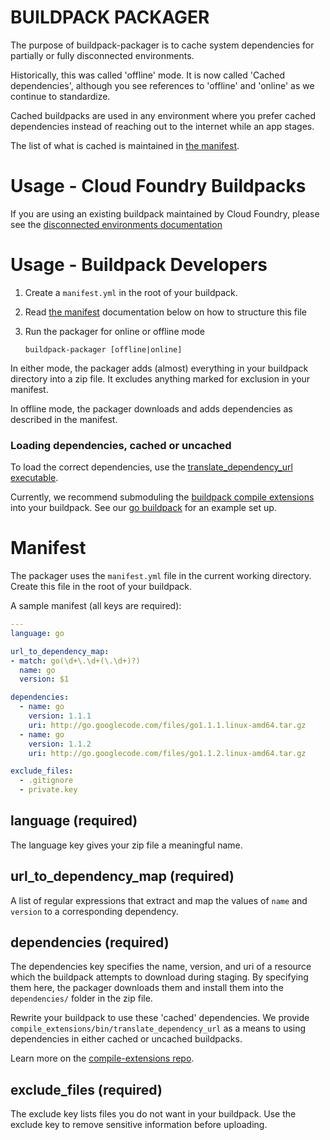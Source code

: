 # BUILDPACK PACKAGER

The purpose of buildpack-packager is to cache system dependencies for partially or fully
disconnected environments.

Historically, this was called 'offline' mode.
It is now called 'Cached dependencies', although you see references to 'offline' and 'online'
as we continue to standardize.

Cached buildpacks are used in any environment where you prefer cached dependencies 
instead of reaching out to the internet while an app stages.

The list of what is cached is maintained in [the manifest](https://github.com/cloudfoundry-incubator/buildpack-packager#manifest).

Usage - Cloud Foundry Buildpacks
================================
If you are using an existing buildpack maintained by Cloud Foundry, 
please see the [disconnected environments documentation](doc/disconnected_environments.md)

Usage - Buildpack Developers
============================

1. Create a ```manifest.yml``` in the root of your buildpack.
  1. Read [the manifest](#manifest) documentation below on how to structure this file
1. Run the packager for online or offline mode

   ```buildpack-packager [offline|online]```

In either mode, the packager adds (almost) everything in your buildpack directory into a zip file.
It excludes anything marked for exclusion in your manifest.

In offline mode, the packager downloads and adds dependencies as described in the manifest.

### Loading dependencies, cached or uncached
To load the correct dependencies, use the 
[translate_dependency_url executable](https://github.com/cf-buildpacks/compile-extensions/blob/master/bin/translate_dependency_url).

Currently, we recommend submoduling the 
[buildpack compile extensions](https://github.com/cf-buildpacks/compile-extensions) into
your buildpack. See our [go buildpack](https://github.com/cloudfoundry/go-buildpack) for 
an example set up.

Manifest
========
The packager uses the ```manifest.yml``` file in the current working directory.  
Create this file in the root of your buildpack.

A sample manifest (all keys are required):

```yaml
---
language: go

url_to_dependency_map:
- match: go(\d+\.\d+(\.\d+)?)
  name: go
  version: $1

dependencies:
  - name: go
    version: 1.1.1
    uri: http://go.googlecode.com/files/go1.1.1.linux-amd64.tar.gz
  - name: go
    version: 1.1.2
    uri: http://go.googlecode.com/files/go1.1.2.linux-amd64.tar.gz

exclude_files:
  - .gitignore
  - private.key
```

language (required)
--------
The language key gives your zip file a meaningful name.

url_to_dependency_map (required)
---------
A list of regular expressions that extract and map the values of `name` and `version` to a corresponding dependency. 

dependencies (required)
------------
The dependencies key specifies the name, version, and uri of a resource which the buildpack attempts 
to download during staging. By specifying them here, the packager downloads them and 
install them into the ```dependencies/``` folder in the zip file.

Rewrite your buildpack to use these 'cached' dependencies. We provide ```compile_extensions/bin/translate_dependency_url``` as a means to using dependencies in either cached or 
uncached buildpacks.

Learn more on the [compile-extensions repo](https://github.com/cf-buildpacks/compile-extensions/).

exclude_files (required)
-------------
The exclude key lists files you do not want in your buildpack. Use the exclude key to
remove sensitive information before uploading.
